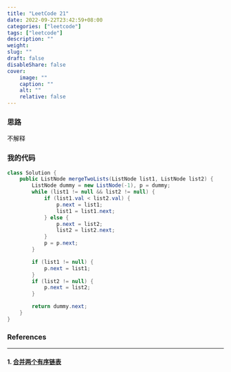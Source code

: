 ```yaml
---
title: "LeetCode 21"
date: 2022-09-22T23:42:59+08:00
categories: ["leetcode"]
tags: ["leetcode"]
description: ""
weight:
slug: ""
draft: false
disableShare: false
cover:
    image: ""
    caption: ""
    alt: ""
    relative: false
---
```


### 思路

不解释

### 我的代码

```java
class Solution {
    public ListNode mergeTwoLists(ListNode list1, ListNode list2) {
        ListNode dummy = new ListNode(-1), p = dummy;
        while (list1 != null && list2 != null) {
            if (list1.val < list2.val) {
                p.next = list1;
                list1 = list1.next;
            } else {
                p.next = list2;
                list2 = list2.next;
            }
            p = p.next;
        }

        if (list1 != null) {
            p.next = list1;
        }
        if (list2 != null) {
            p.next = list2;
        }

        return dummy.next;
    }
}
```

### References

---

#### 1. [合并两个有序链表](https://leetcode.cn/problems/merge-two-sorted-lists/)
